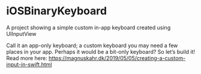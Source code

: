 # iOSBinaryKeyboard
A project showing a simple custom in-app keyboard created using UIInputView

Call it an app-only keyboard; a custom keyboard you may need a few places in your app. Perhaps it would be a bit-only keyboard? So let’s build it!
Read more here: https://magnuskahr.dk/2019/05/05/creating-a-custom-input-in-swift.html
